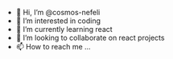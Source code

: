 - 👋 Hi, I’m @cosmos-nefeli
- 👀 I’m interested in coding
- 🌱 I’m currently learning react
- 💞️ I’m looking to collaborate on react projects
- 📫 How to reach me ...

<!---
cosmos-nefeli/cosmos-nefeli is a ✨ special ✨ repository because its `README.md` (this file) appears on your GitHub profile.
You can click the Preview link to take a look at your changes.
--->

